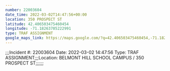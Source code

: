 ```yaml
---
number: 22003604
date_time: 2022-03-02T14:47:56+00:00
location: 350 PROSPECT ST
latitude: 42.406503475460454
longitude: -71.18263705222991
type: TRAF ASSIGNMENT
google_maps_link: https://maps.google.com/?q=42.406503475460454,-71.18263705222991
---
```


;;;Incident #: 22003604  Date: 2022-03-02 14:47:56  Type: TRAF ASSIGNMENT;;;Location: BELMONT HILL SCHOOL CAMPUS / 350 PROSPECT ST;;;;;;

